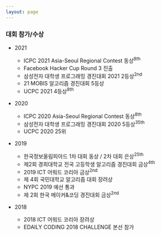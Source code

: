 ```yaml
---
layout: page
---
```


### 대회 참가/수상
* 2021
  * ICPC 2021 Asia-Seoul Regional Contest 동상<sup>8th</sup>
  * Facebook Hacker Cup Round 3 진출
  * 삼성전자 대학생 프로그래밍 경진대회 2021 2등상<sup>2nd</sup>
  * 21 MOBIS 알고리즘 경진대회 5등상
  * UCPC 2021 4등상<sup>8th</sup>

* 2020
  * ICPC 2020 Asia-Seoul Regional Contest 동상<sup>8th</sup>
  * 삼성전자 대학생 프로그래밍 경진대회 2020 5등상<sup>35th</sup>
  * UCPC 2020 25위

* 2019
  * 한국정보올림피아드 1차 대회 동상 / 2차 대회 은상<sup>25th</sup>
  * 제2회 경희대학교 전국 고등학생 알고리즘 경진대회 금상<sup>4th</sup>
  * 2019 ICT 어워드 코리아 금상<sup>2nd</sup>
  * 제 4회 국민대학교 알고리즘 대회 장려상
  * NYPC 2019 예선 통과
  * 제 2회 한국 메이커&코딩 경진대회 금상<sup>2nd</sup>

* 2018
  * 2018 ICT 어워드 코리아 장려상
  * EDAILY CODING 2018 CHALLENGE 본선 참가

